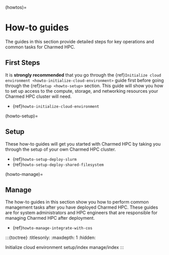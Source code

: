 (howtos)=
# How-to guides

The guides in this section provide detailed steps for key operations and common tasks for Charmed HPC.


## First Steps

It is **strongly recommended** that you go through the {ref}`Initialize cloud environment <howto-initialize-cloud-environment>` guide first before going through the {ref}`Setup <howto-setup>` section. This guide will show you how to set up access to the compute, storage, and networking resources your Charmed HPC cluster will need.

- {ref}`howto-initialize-cloud-environment`

(howto-setup)=
## Setup

These how-to guides will get you started with Charmed HPC by
taking you through the setup of your own Charmed HPC cluster.

- {ref}`howto-setup-deploy-slurm`
- {ref}`howto-setup-deploy-shared-filesystem`

(howto-manage)=
## Manage

The how-to guides in this section show you how to perform common management tasks after you have
deployed Charmed HPC. These guides are for system administrators and HPC engineers that are
responsible for managing Charmed HPC after deployment.

- {ref}`howto-manage-integrate-with-cos`

:::{toctree}
:titlesonly:
:maxdepth: 1
:hidden:

Initialize cloud environment <initialize-cloud-environment>
setup/index
manage/index
:::
